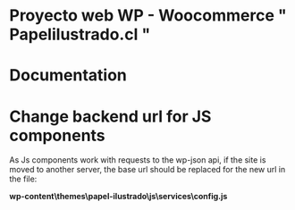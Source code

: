 # Proyecto web WP - Woocommerce " Papelilustrado.cl "

# Documentation

# Change backend url for JS components

As Js components work with requests to the wp-json api, if the site is moved to another server, the base url should be replaced for the new url in the file:

**wp-content\themes\papel-ilustrado\js\services\config.js**

